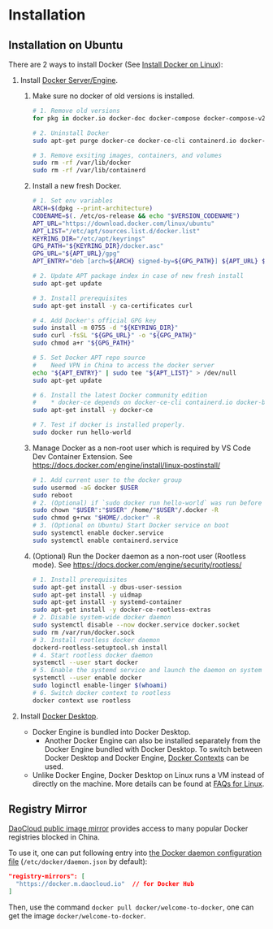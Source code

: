 # Installation #

## Installation on Ubuntu ##

There are 2 ways to install Docker (See [Install Docker on
Linux](https://docs.docker.com/desktop/install/linux-install/)):
1. Install [Docker Server/Engine](https://docs.docker.com/engine/).

   1. Make sure no docker of old versions is installed.

      ```bash
      # 1. Remove old versions
      for pkg in docker.io docker-doc docker-compose docker-compose-v2 podman-docker containerd runc; do sudo apt-get remove $pkg; done
      
      # 2. Uninstall Docker
      sudo apt-get purge docker-ce docker-ce-cli containerd.io docker-buildx-plugin docker-compose-plugin docker-ce-rootless-extras
      
      # 3. Remove exsiting images, containers, and volumes
      sudo rm -rf /var/lib/docker
      sudo rm -rf /var/lib/containerd
      ```

   1. Install a new fresh Docker.

      ```bash
      # 1. Set env variables
      ARCH=$(dpkg --print-architecture)
      CODENAME=$(. /etc/os-release && echo "$VERSION_CODENAME")
      APT_URL="https://download.docker.com/linux/ubuntu"
      APT_LIST="/etc/apt/sources.list.d/docker.list"
      KEYRING_DIR="/etc/apt/keyrings"
      GPG_PATH="${KEYRING_DIR}/docker.asc"
      GPG_URL="${APT_URL}/gpg"
      APT_ENTRY="deb [arch=${ARCH} signed-by=${GPG_PATH}] ${APT_URL} ${CODENAME} stable"
      
      # 2. Update APT package index in case of new fresh install
      sudo apt-get update
      
      # 3. Install prerequisites
      sudo apt-get install -y ca-certificates curl
      
      # 4. Add Docker's official GPG key
      sudo install -m 0755 -d "${KEYRING_DIR}"
      sudo curl -fsSL "${GPG_URL}" -o "${GPG_PATH}"
      sudo chmod a+r "${GPG_PATH}"
      
      # 5. Set Docker APT repo source
      #    Need VPN in China to access the docker server
      echo "${APT_ENTRY}" | sudo tee "${APT_LIST}" > /dev/null
      sudo apt-get update
      
      # 6. Install the latest Docker community edition
      #    * docker-ce depends on docker-ce-cli containerd.io docker-buildx-plugin docker-compose-plugin
      sudo apt-get install -y docker-ce
      
      # 7. Test if docker is installed properly.
      sudo docker run hello-world
      ```

   1. Manage Docker as a non-root user which is required by VS Code
      Dev Container Extension.  See
      https://docs.docker.com/engine/install/linux-postinstall/

      ```bash
      # 1. Add current user to the docker group
      sudo usermod -aG docker $USER
      sudo reboot
      # 2. (Optional) if `sudo docker run hello-world` was run before
      sudo chown "$USER":"$USER" /home/"$USER"/.docker -R
      sudo chmod g+rwx "$HOME/.docker" -R
      # 3. (Optional on Ubuntu) Start Docker service on boot
      sudo systemctl enable docker.service
      sudo systemctl enable containerd.service
      ```

   1. (Optional) Run the Docker daemon as a non-root user (Rootless
      mode).  See https://docs.docker.com/engine/security/rootless/

      ```bash
      # 1. Install prerequisites
      sudo apt-get install -y dbus-user-session
      sudo apt-get install -y uidmap
      sudo apt-get install -y systemd-container
      sudo apt-get install -y docker-ce-rootless-extras
      # 2. Disable system-wide docker daemon
      sudo systemctl disable --now docker.service docker.socket
      sudo rm /var/run/docker.sock
      # 3. Install rootless docker daemon
      dockerd-rootless-setuptool.sh install
      # 4. Start rootless docker daemon
      systemctl --user start docker
      # 5. Enable the systemd service and launch the daemon on system startup
      systemctl --user enable docker
      sudo loginctl enable-linger $(whoami)
      # 6. Switch docker context to rootless
      docker context use rootless
      ```

1. Install [Docker Desktop](https://docs.docker.com/desktop/).
   + Docker Engine is bundled into Docker Desktop.
     - Another Docker Engine can also be installed separately from the
       Docker Engine bundled with Docker Desktop.  To switch between
       Docker Desktop and Docker Engine, [Docker
       Contexts](https://docs.docker.com/engine/manage-resources/contexts/)
       can be used.
   + Unlike Docker Engine, Docker Desktop on Linux runs a VM instead
     of directly on the machine.  More details can be found at [FAQs
     for Linux](https://docs.docker.com/desktop/faqs/linuxfaqs/).


## Registry Mirror ##

[DaoCloud public image
mirror](https://github.com/DaoCloud/public-image-mirror/tree/main)
provides access to many popular Docker registries blocked in China.

To use it, one can put following entry into [the Docker daemon
configuration
file](https://docs.docker.com/reference/cli/dockerd/#daemon-configuration-file)
(`/etc/docker/daemon.json` by default):

```json
"registry-mirrors": [
  "https://docker.m.daocloud.io"  // for Docker Hub
]
```

Then, use the command `docker pull docker/welcome-to-docker`, one can
get the image `docker/welcome-to-docker`.
